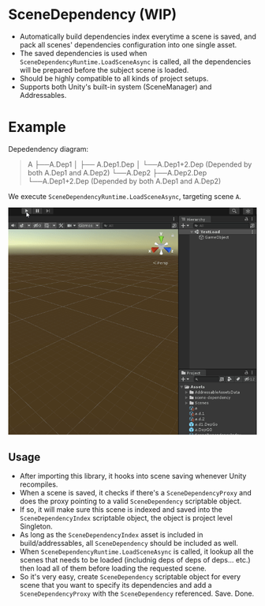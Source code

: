 # SceneDependency (WIP)
- Automatically build dependencies index everytime a scene is saved, and pack all scenes' dependencies configuration into one single asset.
- The saved dependencies is used when `SceneDependencyRuntime.LoadSceneAsync` is called, all the dependencies will be prepared before the subject scene is loaded.
- Should be highly compatible to all kinds of project setups.
- Supports both Unity's built-in system (SceneManager) and Addressables.

# Example

Depedendency diagram:

> A
> ├──A.Dep1
> │  ├── A.Dep1.Dep
> │  └──A.Dep1+2.Dep (Depended by both A.Dep1 and A.Dep2)
> └──A.Dep2
>    ├──A.Dep2.Dep
>    └──A.Dep1+2.Dep (Depended by both A.Dep1 and A.Dep2)

We execute `SceneDependencyRuntime.LoadSceneAsync`, targeting scene `A`.

![](Docs/uk1ukKWEsY.gif)

## Usage
- After importing this library, it hooks into scene saving whenever Unity recompiles.
- When a scene is saved, it checks if there's a `SceneDependencyProxy` and does the proxy pointing to a valid `SceneDependency` scriptable object.
- If so, it will make sure this scene is indexed and saved into the `SceneDependencyIndex` scriptable object, the object is project level Singleton.
- As long as the `SceneDependencyIndex` asset is included in build/addressables, all `SceneDependency` should be included as well.
- When `SceneDependencyRuntime.LoadSceneAsync` is called, it lookup all the scenes that needs to be loaded (includnig deps of deps of deps... etc.) then load all of them before loading the requested scene.
- So it's very easy, create `SceneDependency` scriptable object for every scene that you want to specify its dependencies and add a `SceneDependencyProxy` with the `SceneDependency` referenced. Save. Done.
